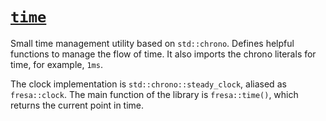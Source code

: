 # [`time`](https://github.com/josekoalas/fresa/blob/main/core/fresa_time.h)

Small time management utility based on `std::chrono`. Defines helpful functions to manage the flow of time. It also imports the chrono literals for time, for example, `1ms`.

The clock implementation is `std::chrono::steady_clock`, aliased as `fresa::clock`. The main function of the library is `fresa::time()`, which returns the current point in time.